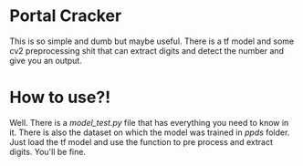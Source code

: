 # Portal Cracker

This is so simple and dumb but maybe useful. There is a tf model and some cv2 preprocessing shit that can extract digits and detect the number and give you an output.


# How to use?!

Well. There is a *model_test.py* file that has everything you need to know in it. There is also the dataset on which the model was trained in *ppds* folder.
Just load the tf model and use the function to pre process and extract digits. You'll be fine.
